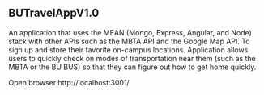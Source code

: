 ## BUTravelAppV1.0
An application that uses the MEAN (Mongo, Express, Angular, and Node) stack with other APIs such as the MBTA API and the Google Map API. To sign up and store their favorite on-campus locations. Application allows users to quickly check on modes of transportation near them (such as the MBTA or the BU BUS) so that they can figure out how to get home quickly.

Open browser http://localhost:3001/
